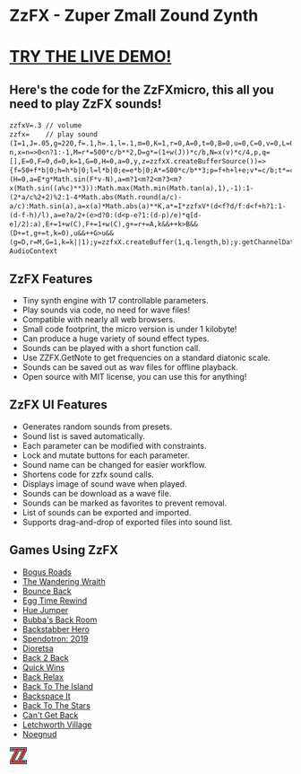 # ZzFX - Zuper Zmall Zound Zynth

# [TRY THE LIVE DEMO!](https://zzfx.3d2k.com)


## Here's the code for the ZzFXmicro, this all you need to play ZzFX sounds!

```
zzfxV=.3 // volume
zzfx=    // play sound
(I=1,J=.05,g=220,f=.1,h=.1,l=.1,m=0,K=1,r=0,A=0,t=0,B=0,u=0,C=0,v=0,L=0,e=0,c=2*Math.PI,b=44100,w=n=>2*n*Math.random()-n,x=n=>0<n?1:-1,M=r*=500*c/b**2,D=g*=(1+w(J))*c/b,N=x(v)*c/4,p,q=[],E=0,F=0,d=0,k=1,G=0,H=0,a=0,y,z=zzfxX.createBufferSource())=>{f=50+f*b|0;h=h*b|0;l=l*b|0;e=e*b|0;A*=500*c/b**3;p=f+h+l+e;v*=c/b;t*=c/b;B*=b;for(u*=b;d<p;q[d++]=a)++H>100*L&&(H=0,a=E*g*Math.sin(F*v-N),a=m?1<m?2<m?3<m?x(Math.sin((a%c)**3)):Math.max(Math.min(Math.tan(a),1),-1):1-(2*a/c%2+2)%2:1-4*Math.abs(Math.round(a/c)-a/c):Math.sin(a),a=x(a)*Math.abs(a)**K,a*=I*zzfxV*(d<f?d/f:d<f+h?1:1-(d-f-h)/l),a=e?a/2+(e>d?0:(d<p-e?1:(d-p)/e)*q[d-e]/2):a),E+=1+w(C),F+=1+w(C),g+=r+=A,k&&++k>B&&(D+=t,g+=t,k=0),u&&++G>u&&(g=D,r=M,G=1,k=k||1);y=zzfxX.createBuffer(1,q.length,b);y.getChannelData(0).set(q);z.buffer=y;z.connect(zzfxX.destination);z.start()};zzfxX=new AudioContext
```

## ZzFX Features

- Tiny synth engine with 17 controllable parameters.
- Play sounds via code, no need for wave files!
- Compatible with nearly all web browsers.
- Small code footprint, the micro version is under 1 kilobyte!
- Can produce a huge variety of sound effect types.
- Sounds can be played with a short function call.
- Use ZZFX.GetNote to get frequencies on a standard diatonic scale.
- Sounds can be saved out as wav files for offline playback.
- Open source with MIT license, you can use this for anything!

## ZzFX UI Features

- Generates random sounds from presets.
- Sound list is saved automatically.
- Each parameter can be modified with constraints.
- Lock and mutate buttons for each parameter.
- Sound name can be changed for easier workflow.
- Shortens code for zzfx sound calls.
- Displays image of sound wave when played.
- Sounds can be download as a wave file.
- Sounds can be marked as favorites to prevent removal.
- List of sounds can be exported and imported.
- Supports drag-and-drop of exported files into sound list.

## Games Using ZzFX

- [Bogus Roads](https://www.newgrounds.com/portal/view/747570)
- [The Wandering Wraith](https://js13kgames.com/entries/the-wandering-wraith)
- [Bounce Back](https://js13kgames.com/entries/bounce-back)
- [Egg Time Rewind](https://killedbyapixel.itch.io/egg-time)
- [Hue Jumper](https://killedbyapixel.itch.io/hue-jumper)
- [Bubba's Back Room](https://js13kgames.com/entries/bubbas-back-room)
- [Backstabber Hero](https://js13kgames.com/entries/backstabber-hero)
- [Spendotron: 2019](https://killedbyapixel.itch.io/currency-wars)
- [Dioretsa](https://js13kgames.com/entries/20461-dioretsa)
- [Back 2 Back](https://js13kgames.com/entries/back-2-back)
- [Quick Wins](https://js13kgames.com/entries/quick-wins)
- [Back Relax](http://js13kgames.com/entries/back-relax)
- [Back To The Island](https://js13kgames.com/entries/back-to-the-island)
- [Backspace It](http://js13kgames.com/entries/backspace-it)
- [Back To The Stars](https://js13kgames.com/entries/back-to-the-stars)
- [Can't Get Back](https://js13kgames.com/entries/cant-get-back)
- [Letchworth Village](https://js13kgames.com/entries/letchworth-village)
- [Noegnud](https://js13kgames.com/entries/noegnud)

![ZzFX Image](/favicon.png) 
